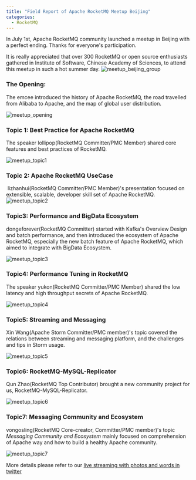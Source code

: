 ```yaml
---
title: "Field Report of Apache RocketMQ Meetup Beijing"
categories:
  - RocketMQ
---
```



In July 1st, Apache RocketMQ community launched a meetup in Beijing with a perfect ending. Thanks for everyone's participation. 

It is really appreciated that over 300 RocketMQ or open source enthusiasts gathered in Institute of Software, Chinese Academy of Sciences, to attend this meetup in such a hot summer day.
![meetup_beijing_group](/assets/images/blog/meetup_beijing_group)   

### The Opening:

The emcee introduced the history of Apache RocketMQ, the road travelled from Alibaba to Apache, and the map of global user distribution.

![meetup_opening](/assets/images/blog/meetup_opening)

### Topic 1: Best Practice for Apache RocketMQ

The speaker lollipop(RocketMQ Committer/PMC Member) shared core features and best practices of RocketMQ.

![meetup_topic1](/assets/images/blog/meetup_topic1)



### Topic 2: Apache RocketMQ UseCase

​ lizhanhui(RocketMQ Committer/PMC Member)'s presentation focused on extensible, scalable, developer skill set of Apache RocketMQ.
​ 
![meetup_topic2](/assets/images/blog/meetup_topic2)


### Topic3: Performance and BigData Ecosystem

dongeforever(RocketMQ Committer) started with Kafka's Overview Design and batch performance, and then introduced the ecosystem of Apache RocketMQ, especially the new batch feature of Apache RocketMQ, which aimed to integrate with BigData Ecosystem.

![meetup_topic3](/assets/images/blog/meetup_topic3)

### Topic4: Performance Tuning in RocketMQ

The speaker yukon(RocketMQ Committer/PMC Member) shared the low latency and high throughput secrets of Apache RocketMQ.

![meetup_topic4](/assets/images/blog/meetup_topic4)


### Topic5: Streaming and Messaging

Xin Wang(Apache Storm Committer/PMC member)'s topic covered the relations between streaming and messaging platform, and the challenges and tips in Storm usage.

![meetup_topic5](/assets/images/blog/meetup_topic5)


### Topic6: RocketMQ-MySQL-Replicator

Qun Zhao(RocketMQ Top Contributor) brought a new community project for us, RocketMQ-MySQL-Replicator. 

![meetup_topic6](/assets/images/blog/meetup_topic6)



### Topic7: Messaging Community and Ecosystem

vongosling(RocketMQ Core-creator, Committer/PMC member)'s topic *Messaging Community and Ecosystem* mainly focused on comprehension of Apache way and how to build a healthy Apache community.

![meetup_topic7](/assets/images/blog/meetup_topic7)


More details please refer to our [live streaming with photos and words in twitter](https://twitter.com/ApacheRocketMQ)

